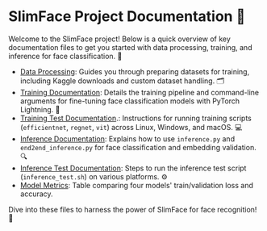 # SlimFace Project Documentation 🚀

Welcome to the SlimFace project! Below is a quick overview of key documentation files to get you started with data processing, training, and inference for face classification. 📸

- [Data Processing](./data/data_processing.md): Guides you through preparing datasets for training, including Kaggle downloads and custom dataset handling. 🗂️
- [Training Documentation](./training/training_doc.md): Details the training pipeline and command-line arguments for fine-tuning face classification models with PyTorch Lightning. 🧠
- [Training Test Documentation](./test/training_test_doc.md).: Instructions for running training scripts (`efficientnet`, `regnet`, `vit`) across Linux, Windows, and macOS. 💻
- [Inference Documentation](./inference/inference_doc.md): Explains how to use `inference.py` and `end2end_inference.py` for face classification and embedding validation. 🔍
- [Inference Test Documentation](./test/inference_test_doc.md): Steps to run the inference test script (`inference_test.sh`) on various platforms. ⚙️
- [Model Metrics](./docs/evaluation/comparision.md): Table comparing four models' train/validation loss and accuracy.

Dive into these files to harness the power of SlimFace for face recognition! 🌟